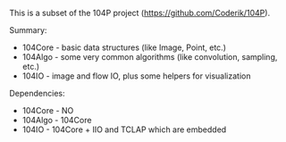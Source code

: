 This is a subset of the 104P project (https://github.com/Coderik/104P).

Summary:
* 104Core - basic data structures (like Image, Point, etc.)
* 104Algo - some very common algorithms (like convolution, sampling, etc.)
* 104IO - image and flow IO, plus some helpers for visualization

Dependencies:
* 104Core - NO
* 104Algo - 104Core
* 104IO - 104Core + IIO and TCLAP which are embedded
